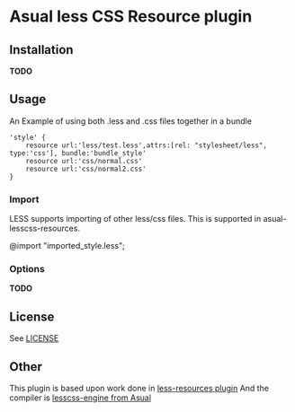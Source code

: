 # Asual less CSS Resource plugin

## Installation

**TODO**

## Usage

An Example of using both .less and .css files together in a bundle

    'style' {
        resource url:'less/test.less',attrs:[rel: "stylesheet/less", type:'css'], bundle:'bundle_style'
        resource url:'css/normal.css'
        resource url:'css/normal2.css'
    }

### Import

LESS supports importing of other less/css files. This is supported in asual-lesscss-resources.

   @import "imported_style.less";

### Options

**TODO**

## License

See [LICENSE](LICENSE)

## Other

This plugin is based upon work done in [less-resources plugin](http://grails.org/plugin/less-resources)
And the compiler is [lesscss-engine from Asual](https://github.com/asual/lesscss-engine)